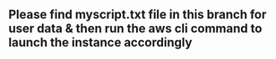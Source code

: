 ## Please find myscript.txt file in this branch for user data & then run the aws cli command to launch the instance accordingly

